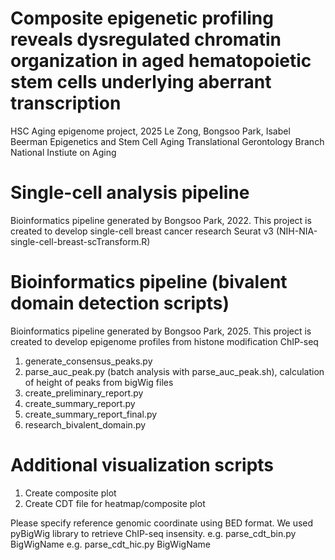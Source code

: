 # Composite epigenetic profiling reveals dysregulated chromatin organization in aged hematopoietic stem cells underlying aberrant transcription

HSC Aging epigenome project, 2025
Le Zong, Bongsoo Park, Isabel Beerman
Epigenetics and Stem Cell Aging
Translational Gerontology Branch
National Instiute on Aging

# Single-cell analysis pipeline
Bioinformatics pipeline generated by Bongsoo Park, 2022.
This project is created to develop single-cell breast cancer research
Seurat v3 (NIH-NIA-single-cell-breast-scTransform.R)

# Bioinformatics pipeline (bivalent domain detection scripts)
Bioinformatics pipeline generated by Bongsoo Park, 2025.
This project is created to develop epigenome profiles from histone modification ChIP-seq

1. generate_consensus_peaks.py
2. parse_auc_peak.py (batch analysis with parse_auc_peak.sh), calculation of height of peaks from bigWig files
3. create_preliminary_report.py  
4. create_summary_report.py  
5. create_summary_report_final.py
6. research_bivalent_domain.py

# Additional visualization scripts
1. Create composite plot
2. Create CDT file for heatmap/composite plot

Please specify reference genomic coordinate using BED format.
We used pyBigWig library to retrieve ChIP-seq insensity.
e.g. parse_cdt_bin.py BigWigName
e.g. parse_cdt_hic.py BigWigName

